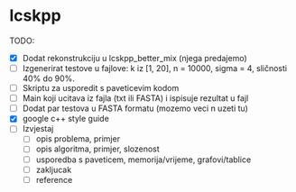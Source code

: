 # lcskpp

TODO:

- [x] Dodat rekonstrukciju u lcskpp_better_mix (njega predajemo)
- [ ] Izgenerirat testove u fajlove: k iz [1, 20], n = 10000, sigma = 4, sličnosti 40% do 90%.
- [ ] Skriptu za usporedit s paveticevim kodom
- [ ] Main koji ucitava iz fajla (txt ili FASTA) i ispisuje rezultat u fajl
- [ ] Dodat par testova u FASTA formatu (mozemo veci n uzeti tu)
- [x] google c++ style guide
- [ ] Izvjestaj
  - [ ] opis problema, primjer
  - [ ] opis algoritma, primjer, slozenost
  - [ ] usporedba s paveticem, memorija/vrijeme, grafovi/tablice
  - [ ] zakljucak
  - [ ] reference
